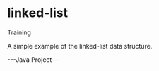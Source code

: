linked-list
===========

Training

A simple example of the linked-list data structure.

---Java Project---
